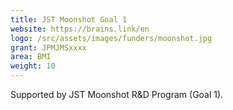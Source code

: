 ```yaml
---
title: JST Moonshot Goal 1
website: https://brains.link/en
logo: /src/assets/images/funders/moonshot.jpg
grant: JPMJMSxxxx
area: BMI
weight: 10
---
```

Supported by JST Moonshot R&D Program (Goal 1).
